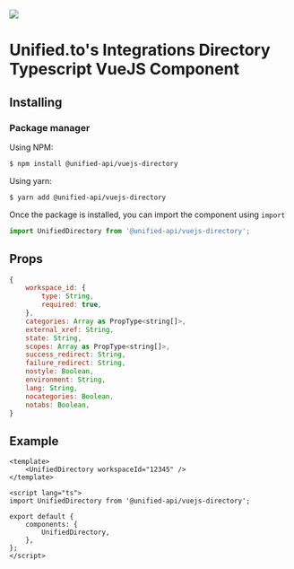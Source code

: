 <h1>
    <a href="https://unified.to"><img src="https://unified.to/images/logo.png" /></a>
</h1>

# Unified.to's Integrations Directory Typescript VueJS Component

## Installing

### Package manager

Using NPM:

```bash
$ npm install @unified-api/vuejs-directory
```

Using yarn:

```bash
$ yarn add @unified-api/vuejs-directory
```

Once the package is installed, you can import the component using `import`

```ts
import UnifiedDirectory from '@unified-api/vuejs-directory';
```

## Props

```js
{
    workspace_id: {
        type: String,
        required: true,
    },
    categories: Array as PropType<string[]>,
    external_xref: String,
    state: String,
    scopes: Array as PropType<string[]>,
    success_redirect: String,
    failure_redirect: String,
    nostyle: Boolean,
    environment: String,
    lang: String,
    nocategories: Boolean,
    notabs: Boolean,
}
```

## Example

```vue
<template>
    <UnifiedDirectory workspaceId="12345" />
</template>

<script lang="ts">
import UnifiedDirectory from '@unified-api/vuejs-directory';

export default {
    components: {
        UnifiedDirectory,
    },
};
</script>
```
